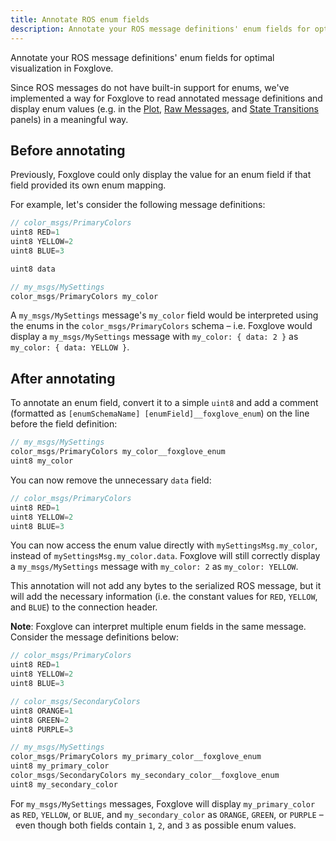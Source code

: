 ```yaml
---
title: Annotate ROS enum fields
description: Annotate your ROS message definitions' enum fields for optimal visualization in Foxglove.
---
```


Annotate your ROS message definitions' enum fields for optimal visualization in Foxglove.

Since ROS messages do not have built-in support for enums, we've implemented a way for Foxglove to read annotated message definitions and display enum values (e.g. in the [Plot](/visualization/panels/plot), [Raw Messages](/visualization/panels/raw-messages), and [State Transitions](/visualization/panels/state-transitions) panels) in a meaningful way.

## Before annotating

Previously, Foxglove could only display the value for an enum field if that field provided its own enum mapping.

For example, let's consider the following message definitions:

```cpp
// color_msgs/PrimaryColors
uint8 RED=1
uint8 YELLOW=2
uint8 BLUE=3

uint8 data
```

```cpp
// my_msgs/MySettings
color_msgs/PrimaryColors my_color
```

A `my_msgs/MySettings` message's `my_color` field would be interpreted using the enums in the `color_msgs/PrimaryColors` schema – i.e. Foxglove would display a `my_msgs/MySettings` message with `my_color: { data: 2 }` as `my_color: { data: YELLOW }`.

## After annotating

To annotate an enum field, convert it to a simple `uint8` and add a comment (formatted as `[enumSchemaName] [enumField]__foxglove_enum`) on the line before the field definition:

```cpp
// my_msgs/MySettings
color_msgs/PrimaryColors my_color__foxglove_enum
uint8 my_color
```

You can now remove the unnecessary `data` field:

```cpp
// color_msgs/PrimaryColors
uint8 RED=1
uint8 YELLOW=2
uint8 BLUE=3
```

You can now access the enum value directly with `mySettingsMsg.my_color`, instead of `mySettingsMsg.my_color.data`. Foxglove will still correctly display a `my_msgs/MySettings` message with `my_color: 2` as `my_color: YELLOW`.

This annotation will not add any bytes to the serialized ROS message, but it will add the necessary information (i.e. the constant values for `RED`, `YELLOW`, and `BLUE`) to the connection header.

**Note**: Foxglove can interpret multiple enum fields in the same message. Consider the message definitions below:

```cpp
// color_msgs/PrimaryColors
uint8 RED=1
uint8 YELLOW=2
uint8 BLUE=3
```

```cpp
// color_msgs/SecondaryColors
uint8 ORANGE=1
uint8 GREEN=2
uint8 PURPLE=3
```

```cpp
// my_msgs/MySettings
color_msgs/PrimaryColors my_primary_color__foxglove_enum
uint8 my_primary_color
color_msgs/SecondaryColors my_secondary_color__foxglove_enum
uint8 my_secondary_color
```

For `my_msgs/MySettings` messages, Foxglove will display `my_primary_color` as `RED`, `YELLOW`, or `BLUE`, and `my_secondary_color` as `ORANGE`, `GREEN`, or `PURPLE` –  even though both fields contain `1`, `2`, and `3` as possible enum values.
